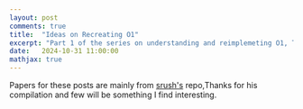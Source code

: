 ```yaml
---
layout: post
comments: true
title:  "Ideas on Recreating O1"
excerpt: "Part 1 of the series on understanding and reimplemeting O1, This blog I discuss and summarize the papers that might have been the backbone of O1 implementation."
date:   2024-10-31 11:00:00
mathjax: true
---
```

Papers for these posts are mainly from [srush's](https://github.com/srush/awesome-o1) repo,Thanks for his compilation and few will be something I find interesting.